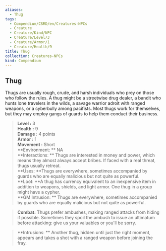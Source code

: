 ```yaml
---
aliases:
  - Thug
tags:
  - Compendium/CSRD/en/Creatures-NPCs
  - Creature
  - Creature/Kind/NPC
  - Creature/Level/3
  - Creature/Armor/1
  - Creature/Health/9
title: Thug
collection: Creatures-NPCs
kind: Compendium
---
```

## Thug  
Thugs are usually rough, crude, and harsh individuals who prey on those who follow the rules. A thug might be a streetwise drug dealer, a bandit who hunts lone travelers in the wilds, a savage warrior adroit with ranged weapons, or a cyberbully among pacifists. Most thugs work for themselves, but they may employ gangs of guards to help them conduct their business.  

  
> **Level :** 3  
> **Health :** 9  
> **Damage :** 4 points  
> **Armor :** 1  
> **Movement :** Short  
> **Environment: ** NA  
> **Interactions: ** Thugs are interested in money and power, which means they almost always accept bribes. If faced with a real threat, thugs usually retreat.  
> **Uses: **Thugs are everywhere, sometimes accompanied by guards who are equally malicious but not quite as powerful.  
> **Loot: **A thug has currency equivalent to an inexpensive item in addition to weapons, shields, and light armor. One thug in a group might have a cypher.  
> **GM Intrusion: ** Thugs are everywhere, sometimes accompanied by guards who are equally malicious but not quite as powerful.  

> **Combat:** 
> Thugs prefer ambushes, making ranged attacks from hiding if possible. Sometimes they spoil the ambush to issue an ultimatum before attacking: give us your valuables or you'll be sorry.  
  

> **Intrusions: ** 
> Another thug, hidden until just the right moment, appears and takes a shot with a ranged weapon before joining the fray.  
